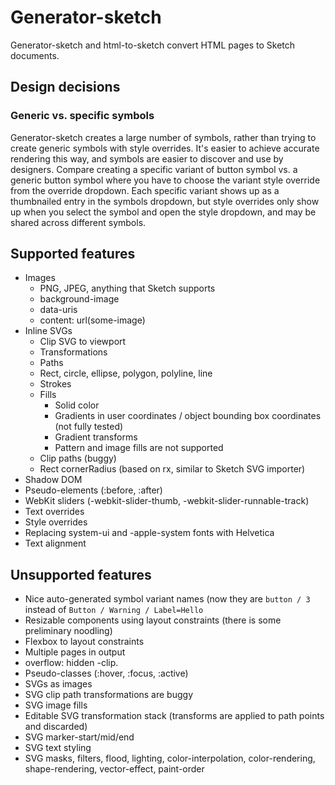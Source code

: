 # Generator-sketch

Generator-sketch and html-to-sketch convert HTML pages to Sketch documents.

## Design decisions

### Generic vs. specific symbols

Generator-sketch creates a large number of symbols, rather than trying to create generic symbols with style overrides. It's easier to achieve accurate rendering this way, and symbols are easier to discover and use by designers. Compare creating a specific variant of button symbol vs. a generic button symbol where you have to choose the variant style override from the override dropdown. Each specific variant shows up as a thumbnailed entry in the symbols dropdown, but style overrides only show up when you select the symbol and open the style dropdown, and may be shared across different symbols.


## Supported features

- Images
    - PNG, JPEG, anything that Sketch supports
    - background-image
    - data-uris
    - content: url(some-image)
- Inline SVGs
    - Clip SVG to viewport
    - Transformations
    - Paths
    - Rect, circle, ellipse, polygon, polyline, line
    - Strokes
    - Fills
        - Solid color
        - Gradients in user coordinates / object bounding box coordinates (not fully tested)
        - Gradient transforms
        - Pattern and image fills are not supported 
    - Clip paths (buggy)
    - Rect cornerRadius (based on rx, similar to Sketch SVG importer)
- Shadow DOM
- Pseudo-elements (:before, :after)
- WebKit sliders (-webkit-slider-thumb, -webkit-slider-runnable-track)
- Text overrides
- Style overrides
- Replacing system-ui and -apple-system fonts with Helvetica
- Text alignment


## Unsupported features

- Nice auto-generated symbol variant names (now they are `button / 3` instead of `Button / Warning / Label=Hello`
- Resizable components using layout constraints (there is some preliminary noodling)
- Flexbox to layout constraints
- Multiple pages in output
- overflow: hidden -clip.
- Pseudo-classes (:hover, :focus, :active)
- SVGs as images
- SVG clip path transformations are buggy
- SVG image fills
- Editable SVG transformation stack (transforms are applied to path points and discarded)
- SVG marker-start/mid/end
- SVG text styling
- SVG masks, filters, flood, lighting, color-interpolation, color-rendering, shape-rendering, vector-effect, paint-order

